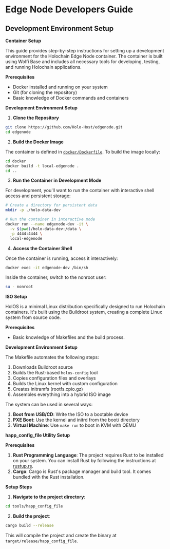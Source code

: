 # Edge Node Developers Guide
## Development Environment Setup

**Container Setup**

This guide provides step-by-step instructions for setting up a development environment for the Holochain Edge Node container. The container is built using Wolfi Base and includes all necessary tools for developing, testing, and running Holochain applications.

**Prerequisites**

- Docker installed and running on your system
- Git (for cloning the repository)
- Basic knowledge of Docker commands and containers

**Development Environment Setup**

1. **Clone the Repository**

```bash
git clone https://github.com/Holo-Host/edgenode.git
cd edgenode
```

2. **Build the Docker Image**

The container is defined in [`docker/Dockerfile`](docker/Dockerfile:1). To build the image locally:

```bash
cd docker
docker build -t local-edgenode .
cd ..
```

3. **Run the Container in Development Mode**

For development, you'll want to run the container with interactive shell access and persistent storage:

```bash
# Create a directory for persistent data
mkdir -p ./holo-data-dev

# Run the container in interactive mode
docker run --name edgenode-dev -it \
  -v $(pwd)/holo-data-dev:/data \
  -p 4444:4444 \
  local-edgenode
```

4. **Access the Container Shell**

Once the container is running, access it interactively:

```bash
docker exec -it edgenode-dev /bin/sh
```

Inside the container, switch to the nonroot user:

```bash
su - nonroot
```

**ISO Setup**

HolOS is a minimal Linux distribution specifically designed to run Holochain containers. It's built using the Buildroot system, creating a complete Linux system from source code.

**Prerequisites**

- Basic knowledge of Makefiles and the build process.

**Development Environment Setup**

The Makefile automates the following steps:

1. Downloads Buildroot source
2. Builds the Rust-based `holos-config` tool
3. Copies configuration files and overlays
4. Builds the Linux kernel with custom configuration
5. Creates initramfs (rootfs.cpio.gz)
6. Assembles everything into a hybrid ISO image

The system can be used in several ways:

1. **Boot from USB/CD**: Write the ISO to a bootable device
2. **PXE Boot**: Use the kernel and initrd from the boot/ directory
3. **Virtual Machine**: Use `make run` to boot in KVM with QEMU

__happ_config_file Utility Setup__

**Prerequisites**

1. **Rust Programming Language**: The project requires Rust to be installed on your system. You can install Rust by following the instructions at [rustup.rs](https://rustup.rs/).
2. **Cargo**: Cargo is Rust's package manager and build tool. It comes bundled with the Rust installation.

**Setup Steps**

1. **Navigate to the project directory**:

```bash
cd tools/happ_config_file
```

2. **Build the project**:

```bash
cargo build --release
```

This will compile the project and create the binary at `target/release/happ_config_file`.